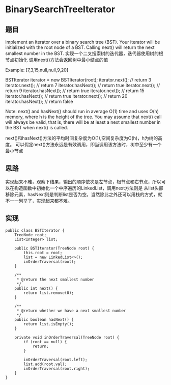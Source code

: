 # BinarySearchTreeIterator

## 题目
implement an iterator over a binary search tree (BST). Your iterator will be initialized with the root node of a BST.
Calling next() will return the next smallest number in the BST.
实现一个二叉搜索树的迭代器，迭代器使用树的根节点初始化
调用next()方法会返回树中最小结点的值
 

Example:
\[7,3,15,null,null,9,20\]


BSTIterator iterator = new BSTIterator(root);
iterator.next();    // return 3
iterator.next();    // return 7
iterator.hasNext(); // return true
iterator.next();    // return 9
iterator.hasNext(); // return true
iterator.next();    // return 15
iterator.hasNext(); // return true
iterator.next();    // return 20
iterator.hasNext(); // return false
 

Note:
next() and hasNext() should run in average O(1) time and uses O(h) memory, where h is the height of the tree.
You may assume that next() call will always be valid, that is, there will be at least a next smallest number in the BST 
when next() is called.

next()和hasNext()方法的平均时间复杂度为O(1),空间复杂度为O(h)，h为树的高度。
可以假定next()方法永远是有效调用，即当调用该方法时，树中至少有一个最小节点
 
## 思路 
实现起来不难，观察下结果，输出的顺序依次是左节点，根节点和右节点，所以可以在构造函数中初始化一个中序遍历的LinkedList，调用next方法则是
从list头部移除元素，hasNext则是判断list是否为空。当然除此之外还可以用栈的方式，就不一一列举了，实现起来都不难。

## 实现 
```
public class BSTIterator {
    TreeNode root;
    List<Integer> list;

    public BSTIterator(TreeNode root) {
        this.root = root;
        list = new LinkedList<>();
        inOrderTraversal(root);
    }

    /**
     * @return the next smallest number
     */
    public int next() {
        return list.remove(0);
    }

    /**
     * @return whether we have a next smallest number
     */
    public boolean hasNext() {
        return list.isEmpty();
    }

    private void inOrderTraversal(TreeNode root) {
        if (root == null) {
            return;
        }

        inOrderTraversal(root.left);
        list.add(root.val);
        inOrderTraversal(root.right);
    }
}
```